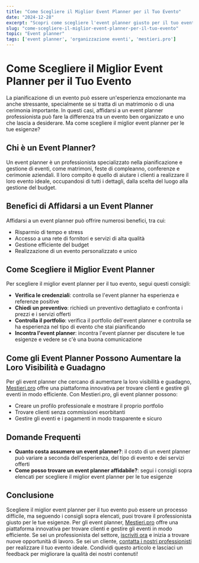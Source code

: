 ```yaml
---
title: "Come Scegliere il Miglior Event Planner per il Tuo Evento"
date: "2024-12-28"
excerpt: "Scopri come scegliere l'event planner giusto per il tuo evento e come i professionisti possono aumentare la loro visibilità e guadagno lavorando con Mestieri.pro"
slug: "come-scegliere-il-miglior-event-planner-per-il-tuo-evento"
topic: "Event planner"
tags: ['event planner', 'organizzazione eventi', 'mestieri.pro']
---
```

# Come Scegliere il Miglior Event Planner per il Tuo Evento

La pianificazione di un evento può essere un'esperienza emozionante ma anche stressante, specialmente se si tratta di un matrimonio o di una cerimonia importante. In questi casi, affidarsi a un event planner professionista può fare la differenza tra un evento ben organizzato e uno che lascia a desiderare. Ma come scegliere il miglior event planner per le tue esigenze?

## Chi è un Event Planner?

Un event planner è un professionista specializzato nella pianificazione e gestione di eventi, come matrimoni, feste di compleanno, conferenze e cerimonie aziendali. Il loro compito è quello di aiutare i clienti a realizzare il loro evento ideale, occupandosi di tutti i dettagli, dalla scelta del luogo alla gestione del budget.

## Benefici di Affidarsi a un Event Planner

Affidarsi a un event planner può offrire numerosi benefici, tra cui:

* Risparmio di tempo e stress
* Accesso a una rete di fornitori e servizi di alta qualità
* Gestione efficiente del budget
* Realizzazione di un evento personalizzato e unico

## Come Scegliere il Miglior Event Planner

Per scegliere il miglior event planner per il tuo evento, segui questi consigli:

* **Verifica le credenziali**: controlla se l'event planner ha esperienza e referenze positive
* **Chiedi un preventivo**: richiedi un preventivo dettagliato e confronta i prezzi e i servizi offerti
* **Controlla il portfolio**: verifica il portfolio dell'event planner e controlla se ha esperienza nel tipo di evento che stai pianificando
* **Incontra l'event planner**: incontra l'event planner per discutere le tue esigenze e vedere se c'è una buona comunicazione

## Come gli Event Planner Possono Aumentare la Loro Visibilità e Guadagno

Per gli event planner che cercano di aumentare la loro visibilità e guadagno, [Mestieri.pro](https://mestieri.pro/info) offre una piattaforma innovativa per trovare clienti e gestire gli eventi in modo efficiente. Con Mestieri.pro, gli event planner possono:

* Creare un profilo professionale e mostrare il proprio portfolio
* Trovare clienti senza commissioni esorbitanti
* Gestire gli eventi e i pagamenti in modo trasparente e sicuro

## Domande Frequenti

* **Quanto costa assumere un event planner?**: il costo di un event planner può variare a seconda dell'esperienza, del tipo di evento e dei servizi offerti
* **Come posso trovare un event planner affidabile?**: segui i consigli sopra elencati per scegliere il miglior event planner per le tue esigenze

## Conclusione

Scegliere il miglior event planner per il tuo evento può essere un processo difficile, ma seguendo i consigli sopra elencati, puoi trovare il professionista giusto per le tue esigenze. Per gli event planner, [Mestieri.pro](https://mestieri.pro/info) offre una piattaforma innovativa per trovare clienti e gestire gli eventi in modo efficiente. Se sei un professionista del settore, [iscriviti ora](https://mestieri.pro/info) e inizia a trovare nuove opportunità di lavoro. Se sei un cliente, [contatta i nostri professionisti](https://mestieri.pro) per realizzare il tuo evento ideale. Condividi questo articolo e lasciaci un feedback per migliorare la qualità dei nostri contenuti!